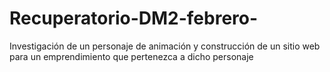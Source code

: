 # Recuperatorio-DM2-febrero-
Investigación de un personaje de animación y construcción de un sitio web para un emprendimiento que pertenezca a dicho personaje 
